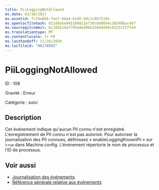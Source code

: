 ```yaml
---
title: PiiLoggingNotAllowed
ms.date: 03/30/2017
ms.assetid: fc34a0b6-fee7-4da4-b146-b0c1c8b7519a
ms.openlocfilehash: 621d8ebe945186011e730c6d06b4c102486ac467
ms.sourcegitcommit: bc293b14af795e0e999e3304dd40c0222cf2ffe4
ms.translationtype: MT
ms.contentlocale: fr-FR
ms.lasthandoff: 11/26/2020
ms.locfileid: "96278503"
---
```

# <a name="piiloggingnotallowed"></a>PiiLoggingNotAllowed

ID : 108  
  
 Gravité : Erreur  
  
 Catégorie : suivi  
  
## <a name="description"></a>Description  

 Cet événement indique qu'aucun PII connu n'est enregistré. L'enregistrement de PII connu n'est pas autorisé. Pour autoriser la journalisation des PII connues, définissez « enableLoggingKnownPii » sur `true` dans Machine.config. L’événement répertorie le nom de processus et l’ID de processus.  
  
## <a name="see-also"></a>Voir aussi

- [Journalisation des événements](index.md)
- [Référence générale relative aux événements](events-general-reference.md)
